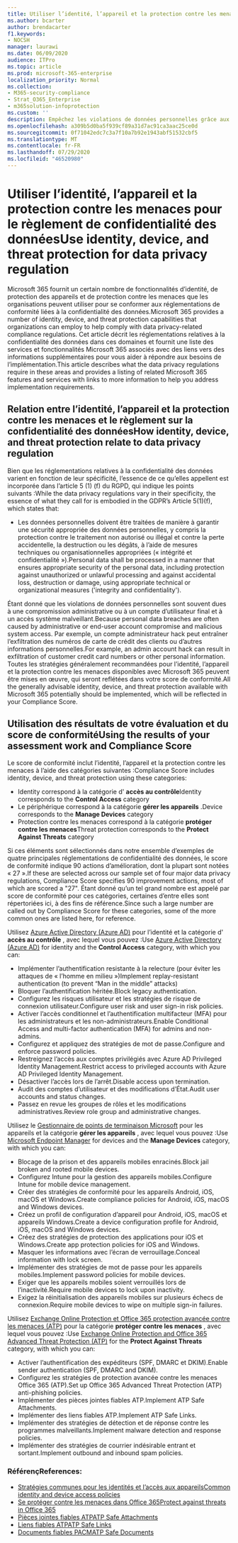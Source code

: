 ```yaml
---
title: Utiliser l’identité, l’appareil et la protection contre les menaces pour le règlement de confidentialité des données
ms.author: bcarter
author: brendacarter
f1.keywords:
- NOCSH
manager: laurawi
ms.date: 06/09/2020
audience: ITPro
ms.topic: article
ms.prod: microsoft-365-enterprise
localization_priority: Normal
ms.collection:
- M365-security-compliance
- Strat_O365_Enterprise
- m365solution-infoprotection
ms.custom: ''
description: Empêchez les violations de données personnelles grâce aux services d’identité, de périphérique et de protection contre les menaces de Microsoft 365.
ms.openlocfilehash: a309b5d0ba5f939cf89a31d7ac91ca3aac25ce0d
ms.sourcegitcommit: 0f71042edc7c3a7f10a7b92e1943abf51532cbf5
ms.translationtype: MT
ms.contentlocale: fr-FR
ms.lasthandoff: 07/29/2020
ms.locfileid: "46520980"
---
```

# <a name="use-identity-device-and-threat-protection-for-data-privacy-regulation"></a><span data-ttu-id="bdb52-103">Utiliser l’identité, l’appareil et la protection contre les menaces pour le règlement de confidentialité des données</span><span class="sxs-lookup"><span data-stu-id="bdb52-103">Use identity, device, and threat protection for data privacy regulation</span></span>

<span data-ttu-id="bdb52-104">Microsoft 365 fournit un certain nombre de fonctionnalités d’identité, de protection des appareils et de protection contre les menaces que les organisations peuvent utiliser pour se conformer aux réglementations de conformité liées à la confidentialité des données.</span><span class="sxs-lookup"><span data-stu-id="bdb52-104">Microsoft 365 provides a number of identity, device, and threat protection capabilities that organizations can employ to help comply with data privacy-related compliance regulations.</span></span> <span data-ttu-id="bdb52-105">Cet article décrit les réglementations relatives à la confidentialité des données dans ces domaines et fournit une liste des services et fonctionnalités Microsoft 365 associés avec des liens vers des informations supplémentaires pour vous aider à répondre aux besoins de l’implémentation.</span><span class="sxs-lookup"><span data-stu-id="bdb52-105">This article describes what the data privacy regulations require in these areas and provides a listing of related Microsoft 365 features and services with links to more information to help you address implementation requirements.</span></span>

## <a name="how-identity-device-and-threat-protection-relate-to-data-privacy-regulation"></a><span data-ttu-id="bdb52-106">Relation entre l’identité, l’appareil et la protection contre les menaces et le règlement sur la confidentialité des données</span><span class="sxs-lookup"><span data-stu-id="bdb52-106">How identity, device, and threat protection relate to data privacy regulation</span></span>

<span data-ttu-id="bdb52-107">Bien que les réglementations relatives à la confidentialité des données varient en fonction de leur spécificité, l’essence de ce qu’elles appellent est incorporée dans l’article 5 (1) (f) du RGPD, qui indique les points suivants :</span><span class="sxs-lookup"><span data-stu-id="bdb52-107">While the data privacy regulations vary in their specificity, the essence of what they call for is embodied in the GDPR’s Article 5(1)(f), which states that:</span></span> 

- <span data-ttu-id="bdb52-108">Les données personnelles doivent être traitées de manière à garantir une sécurité appropriée des données personnelles, y compris la protection contre le traitement non autorisé ou illégal et contre la perte accidentelle, la destruction ou les dégâts, à l’aide de mesures techniques ou organisationnelles appropriées (« intégrité et confidentialité »).</span><span class="sxs-lookup"><span data-stu-id="bdb52-108">Personal data shall be processed in a manner that ensures appropriate security of the personal data, including protection against unauthorized or unlawful processing and against accidental loss, destruction or damage, using appropriate technical or organizational measures ('integrity and confidentiality').</span></span>

<span data-ttu-id="bdb52-109">Étant donné que les violations de données personnelles sont souvent dues à une compromission administrative ou à un compte d’utilisateur final et à un accès système malveillant.</span><span class="sxs-lookup"><span data-stu-id="bdb52-109">Because personal data breaches are often caused by administrative or end-user account compromise and malicious system access.</span></span> <span data-ttu-id="bdb52-110">Par exemple, un compte administrateur hack peut entraîner l’exfiltration des numéros de carte de crédit des clients ou d’autres informations personnelles.</span><span class="sxs-lookup"><span data-stu-id="bdb52-110">For example, an admin account hack can result in exfiltration of customer credit card numbers or other personal information.</span></span> <span data-ttu-id="bdb52-111">Toutes les stratégies généralement recommandées pour l’identité, l’appareil et la protection contre les menaces disponibles avec Microsoft 365 peuvent être mises en œuvre, qui seront reflétées dans votre score de conformité.</span><span class="sxs-lookup"><span data-stu-id="bdb52-111">All the generally advisable identity, device, and threat protection available with Microsoft 365 potentially should be implemented, which will be reflected in your Compliance Score.</span></span>

## <a name="using-the-results-of-your-assessment-work-and-compliance-score"></a><span data-ttu-id="bdb52-112">Utilisation des résultats de votre évaluation et du score de conformité</span><span class="sxs-lookup"><span data-stu-id="bdb52-112">Using the results of your assessment work and Compliance Score</span></span>

<span data-ttu-id="bdb52-113">Le score de conformité inclut l’identité, l’appareil et la protection contre les menaces à l’aide des catégories suivantes :</span><span class="sxs-lookup"><span data-stu-id="bdb52-113">Compliance Score includes identity, device, and threat protection using these categories:</span></span>

- <span data-ttu-id="bdb52-114">Identity correspond à la catégorie d' **accès au contrôle**</span><span class="sxs-lookup"><span data-stu-id="bdb52-114">Identity corresponds to the **Control Access** category</span></span>
- <span data-ttu-id="bdb52-115">Le périphérique correspond à la catégorie **gérer les appareils** .</span><span class="sxs-lookup"><span data-stu-id="bdb52-115">Device corresponds to the **Manage Devices** category</span></span>
- <span data-ttu-id="bdb52-116">Protection contre les menaces correspond à la catégorie **protéger contre les menaces**</span><span class="sxs-lookup"><span data-stu-id="bdb52-116">Threat protection corresponds to the **Protect Against Threats** category</span></span>
 
<span data-ttu-id="bdb52-117">Si ces éléments sont sélectionnés dans notre ensemble d’exemples de quatre principales réglementations de confidentialité des données, le score de conformité indique 90 actions d’amélioration, dont la plupart sont notées « 27 ».</span><span class="sxs-lookup"><span data-stu-id="bdb52-117">If these are selected across our sample set of four major data privacy regulations, Compliance Score specifies 90 improvement actions, most of which are scored a "27".</span></span> <span data-ttu-id="bdb52-118">Étant donné qu’un tel grand nombre est appelé par score de conformité pour ces catégories, certaines d’entre elles sont répertoriées ici, à des fins de référence.</span><span class="sxs-lookup"><span data-stu-id="bdb52-118">Since such a large number are called out by Compliance Score for these categories, some of the more common ones are listed here, for reference.</span></span>

<span data-ttu-id="bdb52-119">Utilisez [Azure Active Directory (Azure AD)](https://azure.microsoft.com/services/active-directory/) pour l’identité et la catégorie d' **accès au contrôle** , avec lequel vous pouvez :</span><span class="sxs-lookup"><span data-stu-id="bdb52-119">Use [Azure Active Directory (Azure AD)](https://azure.microsoft.com/services/active-directory/) for identity and the **Control Access** category, with which you can:</span></span>

- <span data-ttu-id="bdb52-120">Implémenter l’authentification resistante à la relecture (pour éviter les attaques de « l’homme en milieu »)</span><span class="sxs-lookup"><span data-stu-id="bdb52-120">Implement replay-resistant authentication (to prevent “Man in the middle” attacks)</span></span>
- <span data-ttu-id="bdb52-121">Bloquer l’authentification héritée.</span><span class="sxs-lookup"><span data-stu-id="bdb52-121">Block legacy authentication.</span></span>
- <span data-ttu-id="bdb52-122">Configurez les risques utilisateur et les stratégies de risque de connexion utilisateur.</span><span class="sxs-lookup"><span data-stu-id="bdb52-122">Configure user risk and user sign-in risk policies.</span></span>
- <span data-ttu-id="bdb52-123">Activer l’accès conditionnel et l’authentification multifacteur (MFA) pour les administrateurs et les non-administrateurs.</span><span class="sxs-lookup"><span data-stu-id="bdb52-123">Enable Conditional Access and multi-factor authentication (MFA) for admins and non-admins.</span></span>
- <span data-ttu-id="bdb52-124">Configurez et appliquez des stratégies de mot de passe.</span><span class="sxs-lookup"><span data-stu-id="bdb52-124">Configure and enforce password policies.</span></span>
- <span data-ttu-id="bdb52-125">Restreignez l’accès aux comptes privilégiés avec Azure AD Privileged Identity Management.</span><span class="sxs-lookup"><span data-stu-id="bdb52-125">Restrict access to privileged accounts with Azure AD Privileged Identity Management.</span></span>
- <span data-ttu-id="bdb52-126">Désactiver l’accès lors de l’arrêt.</span><span class="sxs-lookup"><span data-stu-id="bdb52-126">Disable access upon termination.</span></span>
- <span data-ttu-id="bdb52-127">Audit des comptes d’utilisateur et des modifications d’État.</span><span class="sxs-lookup"><span data-stu-id="bdb52-127">Audit user accounts and status changes.</span></span>
- <span data-ttu-id="bdb52-128">Passez en revue les groupes de rôles et les modifications administratives.</span><span class="sxs-lookup"><span data-stu-id="bdb52-128">Review role group and administrative changes.</span></span>

<span data-ttu-id="bdb52-129">Utilisez le [Gestionnaire de points de terminaison Microsoft](https://www.microsoft.com/microsoft-365/microsoft-endpoint-manager) pour les appareils et la catégorie **gérer les appareils** , avec lequel vous pouvez :</span><span class="sxs-lookup"><span data-stu-id="bdb52-129">Use [Microsoft Endpoint Manager](https://www.microsoft.com/microsoft-365/microsoft-endpoint-manager) for devices and the **Manage Devices** category, with which you can:</span></span>

- <span data-ttu-id="bdb52-130">Blocage de la prison et des appareils mobiles enracinés.</span><span class="sxs-lookup"><span data-stu-id="bdb52-130">Block jail broken and rooted mobile devices.</span></span>
- <span data-ttu-id="bdb52-131">Configurez Intune pour la gestion des appareils mobiles.</span><span class="sxs-lookup"><span data-stu-id="bdb52-131">Configure Intune for mobile device management.</span></span>
- <span data-ttu-id="bdb52-132">Créer des stratégies de conformité pour les appareils Android, iOS, macOS et Windows.</span><span class="sxs-lookup"><span data-stu-id="bdb52-132">Create compliance policies for Android, iOS, macOS and Windows devices.</span></span>
- <span data-ttu-id="bdb52-133">Créez un profil de configuration d’appareil pour Android, iOS, macOS et appareils Windows.</span><span class="sxs-lookup"><span data-stu-id="bdb52-133">Create a device configuration profile for Android, iOS, macOS and Windows devices.</span></span>
- <span data-ttu-id="bdb52-134">Créez des stratégies de protection des applications pour iOS et Windows.</span><span class="sxs-lookup"><span data-stu-id="bdb52-134">Create app protection policies for iOS and Windows.</span></span>
- <span data-ttu-id="bdb52-135">Masquer les informations avec l’écran de verrouillage.</span><span class="sxs-lookup"><span data-stu-id="bdb52-135">Conceal information with lock screen.</span></span>
- <span data-ttu-id="bdb52-136">Implémenter des stratégies de mot de passe pour les appareils mobiles.</span><span class="sxs-lookup"><span data-stu-id="bdb52-136">Implement password policies for mobile devices.</span></span>
- <span data-ttu-id="bdb52-137">Exiger que les appareils mobiles soient verrouillés lors de l’inactivité.</span><span class="sxs-lookup"><span data-stu-id="bdb52-137">Require mobile devices to lock upon inactivity.</span></span>
- <span data-ttu-id="bdb52-138">Exigez la réinitialisation des appareils mobiles sur plusieurs échecs de connexion.</span><span class="sxs-lookup"><span data-stu-id="bdb52-138">Require mobile devices to wipe on multiple sign-in failures.</span></span>

<span data-ttu-id="bdb52-139">Utilisez [Exchange Online Protection et Office 365 protection avancée contre les menaces (ATP)](../security/office-365-security/office-365-atp.md) pour la catégorie **protéger contre les menaces** , avec lequel vous pouvez :</span><span class="sxs-lookup"><span data-stu-id="bdb52-139">Use [Exchange Online Protection and Office 365 Advanced Threat Protection (ATP)](../security/office-365-security/office-365-atp.md) for the **Protect Against Threats** category, with which you can:</span></span>

- <span data-ttu-id="bdb52-140">Activer l’authentification des expéditeurs (SPF, DMARC et DKIM).</span><span class="sxs-lookup"><span data-stu-id="bdb52-140">Enable sender authentication (SPF, DMARC and DKIM).</span></span>
- <span data-ttu-id="bdb52-141">Configurez les stratégies de protection avancée contre les menaces Office 365 (ATP).</span><span class="sxs-lookup"><span data-stu-id="bdb52-141">Set up Office 365 Advanced Threat Protection (ATP) anti-phishing policies.</span></span>
- <span data-ttu-id="bdb52-142">Implémenter des pièces jointes fiables ATP.</span><span class="sxs-lookup"><span data-stu-id="bdb52-142">Implement ATP Safe Attachments.</span></span>
- <span data-ttu-id="bdb52-143">Implémenter des liens fiables ATP.</span><span class="sxs-lookup"><span data-stu-id="bdb52-143">Implement ATP Safe Links.</span></span>
- <span data-ttu-id="bdb52-144">Implémenter des stratégies de détection et de réponse contre les programmes malveillants.</span><span class="sxs-lookup"><span data-stu-id="bdb52-144">Implement malware detection and response policies.</span></span>
- <span data-ttu-id="bdb52-145">Implémenter des stratégies de courrier indésirable entrant et sortant.</span><span class="sxs-lookup"><span data-stu-id="bdb52-145">Implement outbound and inbound spam policies.</span></span>

### <a name="references"></a><span data-ttu-id="bdb52-146">Référenç</span><span class="sxs-lookup"><span data-stu-id="bdb52-146">References:</span></span>

- [<span data-ttu-id="bdb52-147">Stratégies communes pour les identités et l’accès aux appareils</span><span class="sxs-lookup"><span data-stu-id="bdb52-147">Common identity and device access policies</span></span>](../enterprise/identity-access-policies.md)
- [<span data-ttu-id="bdb52-148">Se protéger contre les menaces dans Office 365</span><span class="sxs-lookup"><span data-stu-id="bdb52-148">Protect against threats in Office 365</span></span>](https://support.office.com/article/protect-against-threats-in-office-365-b10023f6-f30f-45d3-b3ad-b71aa4aa0d58)
- [<span data-ttu-id="bdb52-149">Pièces jointes fiables ATP</span><span class="sxs-lookup"><span data-stu-id="bdb52-149">ATP Safe Attachments</span></span>](../security/office-365-security/atp-safe-attachments.md)
- [<span data-ttu-id="bdb52-150">Liens fiables ATP</span><span class="sxs-lookup"><span data-stu-id="bdb52-150">ATP Safe Links</span></span>](../security/office-365-security/atp-safe-links.md)
- [<span data-ttu-id="bdb52-151">Documents fiables PACM</span><span class="sxs-lookup"><span data-stu-id="bdb52-151">ATP Safe Documents</span></span>](../security/office-365-security/safe-docs.md)
